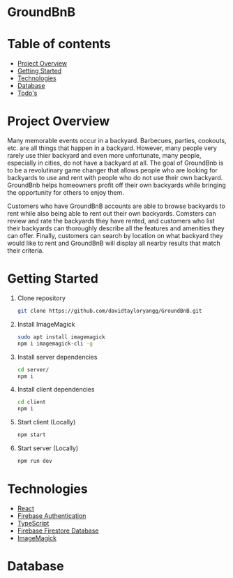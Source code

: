 # GroundBnB

# Table of contents
* [Project Overview](#project-overview)
* [Getting Started](#getting-started)
* [Technologies](#technologies)
* [Database](#database)
* [Todo's](#todo)

<!-- Project Overview -->
# <a name="project-overview"></a>Project Overview

Many memorable events occur in a backyard. Barbecues, parties, cookouts, etc. are all things that happen in a backyard. However, many people very rarely use thier backyard and even more unfortunate, many people, especially in cities, do not have a backyard at all. The goal of GroundBnb is to be a revolutinary game changer that allows people who are looking for backyards to use and rent with people who do not use their own backyard. GroundBnb helps homeowners profit off their own backyards while bringing the opportunity for others to enjoy them.
<br>

Customers who have GroundBnB accounts are able to browse backyards to rent while also being able to rent out their own backyards. Comsters can review and rate the backyards they have rented, and customers who list their backyards can thoroughly describe all the features and amenities they can offer. Finally, customers can search by location on what backyard they would like to rent and GroundBnB will display all nearby results that match their criteria.

# <a name="getting-started"></a> Getting Started

1. Clone repository 
    ```sh
    git clone https://github.com/davidtayloryangg/GroundBnB.git
    ```
2. Install ImageMagick
    ```sh
    sudo apt install imagemagick
    npm i imagemagick-cli -g
    ```
4. Install server dependencies 
    ```sh
    cd server/
    npm i
    ```
4. Install client dependencies
    ```sh
    cd client
    npm i
5. Start client (Locally)
    ```sh
    npm start
    ```
6. Start server (Locally)
    ```sh
    npm run dev
    ```

# <a name="technologies"></a>Technologies
* [React](https://reactjs.org/docs/getting-started.html)
* [Firebase Authentication](https://firebase.google.com/docs/auth)
* [TypeScript](https://www.typescriptlang.org/)
* [Firebase Firestore Database](https://firebase.google.com/docs/firestore)
* [ImageMagick](https://imagemagick.org/script/index.php)

# <a name="database"></a>Database


